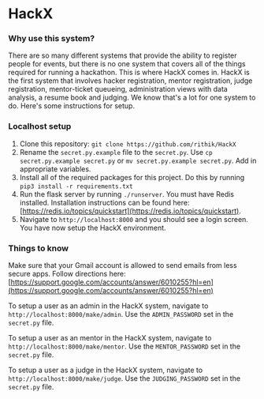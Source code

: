 # HackX

### Why use this system?

There are so many different systems that provide the ability to register people for events, but there is no one system that covers all of the things required for running a hackathon. This is where HackX comes in. HackX is the first system that involves hacker registration, mentor registration, judge registration, mentor-ticket queueing, administration views with data analysis, a resume book and judging. We know that's a lot for one system to do. Here's some instructions for setup. 

### Localhost setup

1. Clone this repository: `git clone https://github.com/rithik/HackX`
2. Rename the `secret.py.example` file to the `secret.py`. Use `cp secret.py.example secret.py` or `mv secret.py.example secret.py`. Add in appropriate variables. 
3. Install all of the required packages for this project. Do this by running `pip3 install -r requirements.txt`
4. Run the flask server by running `./runserver`. You must have Redis installed. Installation instructions can be found here: [https://redis.io/topics/quickstart](https://redis.io/topics/quickstart).
5. Navigate to `http://localhost:8000` and you should see a login screen. You have now setup the HackX environment.

### Things to know

Make sure that your Gmail account is allowed to send emails from less secure apps. Follow directions here: [https://support.google.com/accounts/answer/6010255?hl=en](https://support.google.com/accounts/answer/6010255?hl=en)

To setup a user as an admin in the HackX system, navigate to `http://localhost:8000/make/admin`. Use the `ADMIN_PASSWORD` set in the `secret.py` file.

To setup a user as an mentor in the HackX system, navigate to `http://localhost:8000/make/mentor`. Use the `MENTOR_PASSWORD` set in the `secret.py` file.

To setup a user as a judge in the HackX system, navigate to `http://localhost:8000/make/judge`. Use the `JUDGING_PASSWORD` set in the `secret.py` file.
